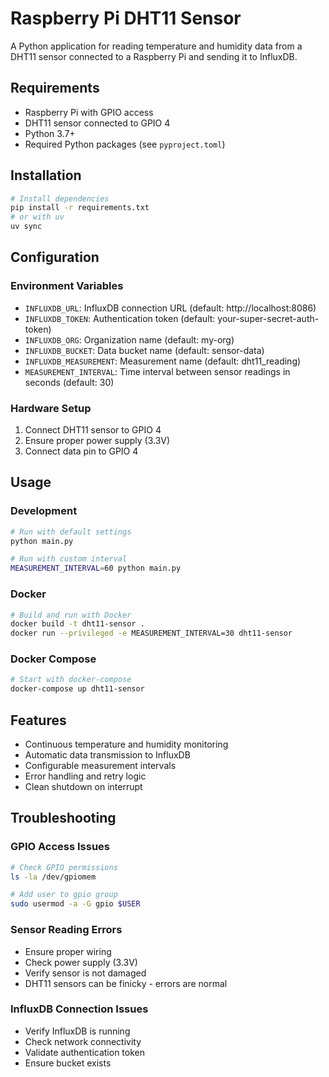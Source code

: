 # Raspberry Pi DHT11 Sensor

A Python application for reading temperature and humidity data from a DHT11 sensor connected to a Raspberry Pi and sending it to InfluxDB.

## Requirements

- Raspberry Pi with GPIO access
- DHT11 sensor connected to GPIO 4
- Python 3.7+
- Required Python packages (see `pyproject.toml`)

## Installation

```bash
# Install dependencies
pip install -r requirements.txt
# or with uv
uv sync
```

## Configuration

### Environment Variables

- `INFLUXDB_URL`: InfluxDB connection URL (default: http://localhost:8086)
- `INFLUXDB_TOKEN`: Authentication token (default: your-super-secret-auth-token)
- `INFLUXDB_ORG`: Organization name (default: my-org)
- `INFLUXDB_BUCKET`: Data bucket name (default: sensor-data)
- `INFLUXDB_MEASUREMENT`: Measurement name (default: dht11_reading)
- `MEASUREMENT_INTERVAL`: Time interval between sensor readings in seconds (default: 30)

### Hardware Setup

1. Connect DHT11 sensor to GPIO 4
2. Ensure proper power supply (3.3V)
3. Connect data pin to GPIO 4

## Usage

### Development

```bash
# Run with default settings
python main.py

# Run with custom interval
MEASUREMENT_INTERVAL=60 python main.py
```

### Docker

```bash
# Build and run with Docker
docker build -t dht11-sensor .
docker run --privileged -e MEASUREMENT_INTERVAL=30 dht11-sensor
```

### Docker Compose

```bash
# Start with docker-compose
docker-compose up dht11-sensor
```

## Features

- Continuous temperature and humidity monitoring
- Automatic data transmission to InfluxDB
- Configurable measurement intervals
- Error handling and retry logic
- Clean shutdown on interrupt

## Troubleshooting

### GPIO Access Issues

```bash
# Check GPIO permissions
ls -la /dev/gpiomem

# Add user to gpio group
sudo usermod -a -G gpio $USER
```

### Sensor Reading Errors

- Ensure proper wiring
- Check power supply (3.3V)
- Verify sensor is not damaged
- DHT11 sensors can be finicky - errors are normal

### InfluxDB Connection Issues

- Verify InfluxDB is running
- Check network connectivity
- Validate authentication token
- Ensure bucket exists
